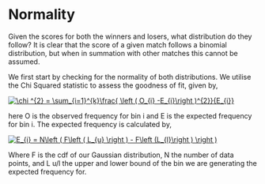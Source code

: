 # Normality

Given the scores for both the winners and losers, what distribution do they follow? It is clear that the score of a given match follows a binomial distribution, but when in summation with other matches this cannot be assumed.

We first start by checking for the normality of both distributions. We utilise the Chi Squared statistic to assess the goodness of fit, given by,

<a href="https://www.codecogs.com/eqnedit.php?latex=\chi&space;^{2}&space;=&space;\sum_{i=1}^{k}\frac{&space;\left&space;(&space;O_{i}&space;-E_{i}\right&space;)^{2}}{E_{i}}" target="_blank"><img src="https://latex.codecogs.com/gif.latex?\chi&space;^{2}&space;=&space;\sum_{i=1}^{k}\frac{&space;\left&space;(&space;O_{i}&space;-E_{i}\right&space;)^{2}}{E_{i}}" title="\chi ^{2} = \sum_{i=1}^{k}\frac{ \left ( O_{i} -E_{i}\right )^{2}}{E_{i}}" /></a>

here O is the observed frequency for bin i and E is the expected frequency for bin i. The expected frequency is calculated by,

<a href="https://www.codecogs.com/eqnedit.php?latex=E_{i}&space;=&space;N\left&space;(&space;F\left&space;(&space;L_{u}&space;\right&space;)&space;-&space;F\left&space;(L_{l}\right&space;)&space;\right&space;)" target="_blank"><img src="https://latex.codecogs.com/gif.latex?E_{i}&space;=&space;N\left&space;(&space;F\left&space;(&space;L_{u}&space;\right&space;)&space;-&space;F\left&space;(L_{l}\right&space;)&space;\right&space;)" title="E_{i} = N\left ( F\left ( L_{u} \right ) - F\left (L_{l}\right ) \right )" /></a>

Where F is the cdf of our Gaussian distribution, N the number of data points, and L u/l the upper and lower bound of the bin we are generating the expected frequency for.


